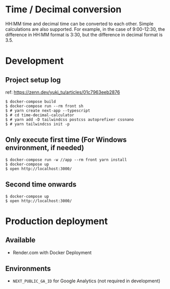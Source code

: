 # Time / Decimal conversion

HH:MM time and decimal time can be converted to each other. Simple calculations are also supported. For example, in the case of 9:00-12:30, the difference in HH:MM format is 3:30, but the difference in decimal format is 3.5.

# Development

## Project setup log

ref: https://zenn.dev/yuki_tu/articles/01c7963eeb2876

```
$ docker-compose build
$ docker-compose run --rm front sh
$ # yarn create next-app --typescript
$ # cd time-decimal-calculator
$ # yarn add -D tailwindcss postcss autoprefixer cssnano
$ # yarn tailwindcss init -p
```

## Only execute first time (For Windows environment, if needed)

```
$ docker-compose run -w //app --rm front yarn install
$ docker-compose up
$ open http://localhost:3000/
```

## Second time onwards

```
$ docker-compose up
$ open http://localhost:3000/
```

# Production deployment

## Available

- Render.com with Docker Deployment

## Environments

- `NEXT_PUBLIC_GA_ID` for Google Analytics (not required in development)